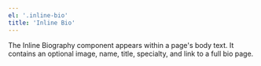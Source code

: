 ```yaml
---
el: '.inline-bio'
title: 'Inline Bio'
---
```

The Inline Biography component appears within a page's body text. It contains an optional image, name, title, specialty, and link to a full bio page.
